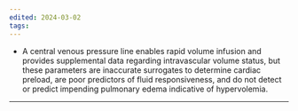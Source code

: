 ```yaml
---
edited: 2024-03-02
tags:
---
```

- A central venous pressure line enables rapid volume infusion and provides supplemental data regarding intravascular volume status, but these parameters are inaccurate surrogates to determine cardiac preload, are poor predictors of fluid responsiveness, and do not detect or predict impending pulmonary edema indicative of hypervolemia.

---

